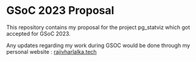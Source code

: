 # GSoC 2023 Proposal

This repository contains my proposal for the project pg_statviz which got accepted for GSoC 2023. 

Any updates regarding my work during GSOC would be done through my personal website : [rajivharlalka.tech](https://rajivharlalka.tech)